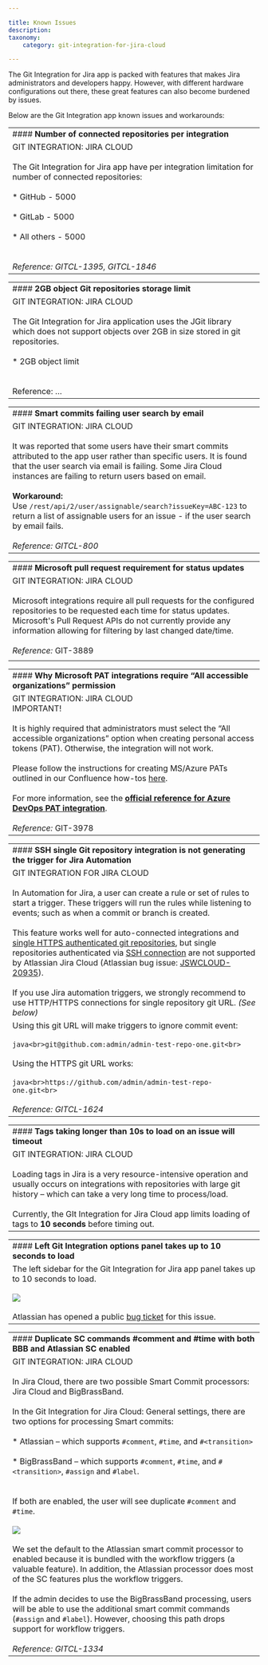 ```yaml
---

title: Known Issues
description:
taxonomy:
    category: git-integration-for-jira-cloud

---
```

The Git Integration for Jira app is packed with features that makes Jira administrators and developers happy. However, with different hardware configurations out there, these great features can also become burdened by issues.

Below are the Git Integration app known issues and workarounds:

|     |
| --- |
| #### **Number of connected repositories per integration** |
| GIT INTEGRATION: JIRA CLOUD<br><br>The Git Integration for Jira app have per integration limitation for number of connected repositories:<br><br>*   GitHub - 5000<br>    <br>*   GitLab - 5000<br>    <br>*   All others - 5000<br>    <br><br>_Reference: GITCL-1395, GITCL-1846_ |

|     |
| --- |
| #### **2GB object Git repositories storage limit** |
| GIT INTEGRATION: JIRA CLOUD<br><br>The Git Integration for Jira application uses the JGit library which does not support objects over 2GB in size stored in git repositories.<br><br>*   2GB object limit<br>    <br><br>Reference: … |

|     |
| --- |
| #### **Smart commits failing user search by email** |
| GIT INTEGRATION: JIRA CLOUD<br><br>It was reported that some users have their smart commits attributed to the app user rather than specific users. It is found that the user search via email is failing. Some Jira Cloud instances are failing to return users based on email.<br><br>**Workaround:**  <br>Use `/rest/api/2/user/assignable/search?issueKey=ABC-123` to return a list of assignable users for an issue - if the user search by email fails.<br><br>_Reference: GITCL-800_ |

|     |
| --- |
| #### **Microsoft pull request requirement for status updates** |
| GIT INTEGRATION: JIRA CLOUD<br><br>Microsoft integrations require all pull requests for the configured repositories to be requested each time for status updates. Microsoft's Pull Request APIs do not currently provide any information allowing for filtering by last changed date/time.<br><br>_Reference:_ GIT-3889 |
|     |

|     |
| --- |
| #### **Why Microsoft PAT integrations require “All accessible organizations” permission** |
| GIT INTEGRATION: JIRA CLOUD  <br>IMPORTANT!<br><br>It is highly required that administrators must select the “All accessible organizations” option when creating personal access tokens (PAT). Otherwise, the integration will not work.<br><br>Please follow the instructions for creating MS/Azure PATs outlined in our Confluence how-tos [here](/wiki/spaces/BBBSUPPORT/pages/136904881/Creating+Personal+Access+Tokens).<br><br>For more information, see the [**official reference for Azure DevOps PAT integration**](https://developercommunity.visualstudio.com/content/problem/902833/azure-devops-personal-access-token-does-).<br><br>_Reference:_ GIT-3978 |

|     |
| --- |
| #### **SSH single Git repository integration is not generating the trigger for Jira Automation** |
| GIT INTEGRATION FOR JIRA CLOUD<br><br>In Automation for Jira, a user can create a rule or set of rules to start a trigger. These triggers will run the rules while listening to events; such as when a commit or branch is created.<br><br>This feature works well for auto-connected integrations and [single HTTPS authenticated git repositories](/git-integration-for-jira-cloud/connecting-to-a-single-git-repository-http-https/), but single repositories authenticated via [SSH connection](/git-integration-for-jira-cloud/connecting-to-a-single-git-repository-ssh/) are not supported by Atlassian Jira Cloud (Atlassian bug issue: [JSWCLOUD-20935](https://jira.atlassian.com/browse/JSWCLOUD-20935)).<br><br>If you use Jira automation triggers, we strongly recommend to use HTTP/HTTPS connections for single repository git URL. _(See below)_ |
| Using this git URL will make triggers to ignore commit event:<br><br>```java<br>git@github.com:admin/admin-test-repo-one.git<br>```<br><br>Using the HTTPS git URL works:<br><br>```java<br>https://github.com/admin/admin-test-repo-one.git<br>```<br><br>_Reference: GITCL-1624_ |

|     |
| --- |
| #### **Tags taking longer than 10s to load on an issue will timeout** |
| GIT INTEGRATION: JIRA CLOUD<br><br>Loading tags in Jira is a very resource-intensive operation and usually occurs on integrations with repositories with large git history – which can take a very long time to process/load.<br><br>Currently, the GIt Integration for Jira Cloud app limits loading of tags to **10 seconds** before timing out. |

|     |
| --- |
| #### **Left Git Integration options panel takes up to 10 seconds to load** |
| The left sidebar for the Git Integration for Jira app panel takes up to 10 seconds to load.<br><br>![](https://bigbrassband.atlassian.net/wiki/download/attachments/591986707/left-sidebar-loading-delay-bug-example.png?version=1&modificationDate=1622733576577&cacheVersion=1&api=v2)<br><br>Atlassian has opened a public [bug ticket](https://ecosystem.atlassian.net/browse/ACJIRA-2415) for this issue. |

|     |
| --- |
| #### **Duplicate SC commands #comment and #time with both BBB and Atlassian SC enabled** |
| GIT INTEGRATION: JIRA CLOUD<br><br>In Jira Cloud, there are two possible Smart Commit processors: Jira Cloud and BigBrassBand.<br><br>In the Git Integration for Jira Cloud: General settings, there are two options for processing Smart commits:<br><br>*   Atlassian – which supports `#comment`, `#time`, and `#<transition>`<br>    <br>*   BigBrassBand – which supports `#comment`, `#time`, and `#<transition>`, `#assign` and `#label`.<br>    <br><br>If both are enabled, the user will see duplicate `#comment` and `#time`.<br><br>![](https://bigbrassband.atlassian.net/wiki/download/thumbnails/591986707/gitcloud-gencfg-dup-smart-commits-sel.png?version=1&modificationDate=1634440501925&cacheVersion=1&api=v2&width=680&height=212)<br><br>We set the default to the Atlassian smart commit processor to enabled because it is bundled with the workflow triggers (a valuable feature). In addition, the Atlassian processor does most of the SC features plus the workflow triggers.<br><br>If the admin decides to use the BigBrassBand processing, users will be able to use the additional smart commit commands (`#assign` and `#label`). However, choosing this path drops support for workflow triggers.<br><br>_Reference: GITCL-1334_ |
